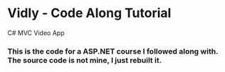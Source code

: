 # Vidly - Code Along Tutorial
C# MVC Video App

### This is the code for a ASP.NET course I followed along with. The source code is not mine, I just rebuilt it.
